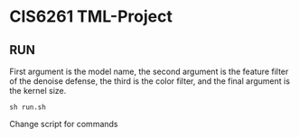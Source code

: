 # CIS6261 TML-Project

## RUN

First argument is the model name, the second argument is the feature filter of the denoise defense, the third is the color filter, and the final argument is the kernel size.

```
sh run.sh
```

Change script for commands
